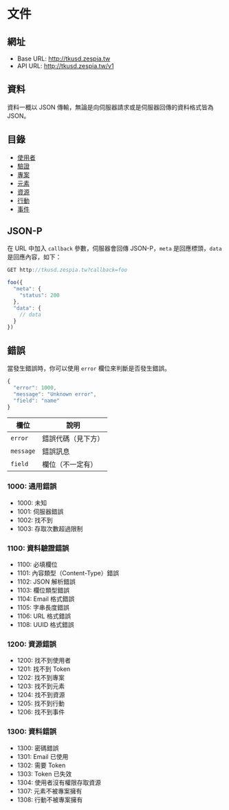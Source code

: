# 文件

## 網址

- Base URL: <http://tkusd.zespia.tw>
- API URL: <http://tkusd.zespia.tw/v1>

## 資料

資料一概以 JSON 傳輸，無論是向伺服器請求或是伺服器回傳的資料格式皆為 JSON。

## 目錄

- [使用者](v1/users.md)
- [驗證](v1/tokens.md)
- [專案](v1/projects.md)
- [元素](v1/elements.md)
- [資源](v1/assets.md)
- [行動](v1/actions.md)
- [事件](v1/events.md)

## JSON-P

在 URL 中加入 `callback` 參數，伺服器會回傳 JSON-P，`meta` 是回應標頭，`data` 是回應內容，如下：

``` js
GET http://tkusd.zespia.tw?callback=foo

foo({
  "meta": {
    "status": 200
  },
  "data": {
    // data
  }
})
```

## 錯誤

當發生錯誤時，你可以使用 `error` 欄位來判斷是否發生錯誤。

``` js
{
  "error": 1000,
  "message": "Unknown error",
  "field": "name"
}
```

欄位 | 說明
--- | ---
`error` | 錯誤代碼（見下方）
`message` | 錯誤訊息
`field` | 欄位（不一定有）

### 1000: 通用錯誤

- 1000: 未知
- 1001: 伺服器錯誤
- 1002: 找不到
- 1003: 存取次數超過限制

### 1100: 資料驗證錯誤

- 1100: 必填欄位
- 1101: 內容類型（Content-Type）錯誤
- 1102: JSON 解析錯誤
- 1103: 欄位類型錯誤
- 1104: Email 格式錯誤
- 1105: 字串長度錯誤
- 1106: URL 格式錯誤
- 1108: UUID 格式錯誤

### 1200: 資源錯誤

- 1200: 找不到使用者
- 1201: 找不到 Token
- 1202: 找不到專案
- 1203: 找不到元素
- 1204: 找不到資源
- 1205: 找不到行動
- 1206: 找不到事件

### 1300: 資料錯誤

- 1300: 密碼錯誤
- 1301: Email 已使用
- 1302: 需要 Token
- 1303: Token 已失效
- 1304: 使用者沒有權限存取資源
- 1307: 元素不被專案擁有
- 1308: 行動不被專案擁有